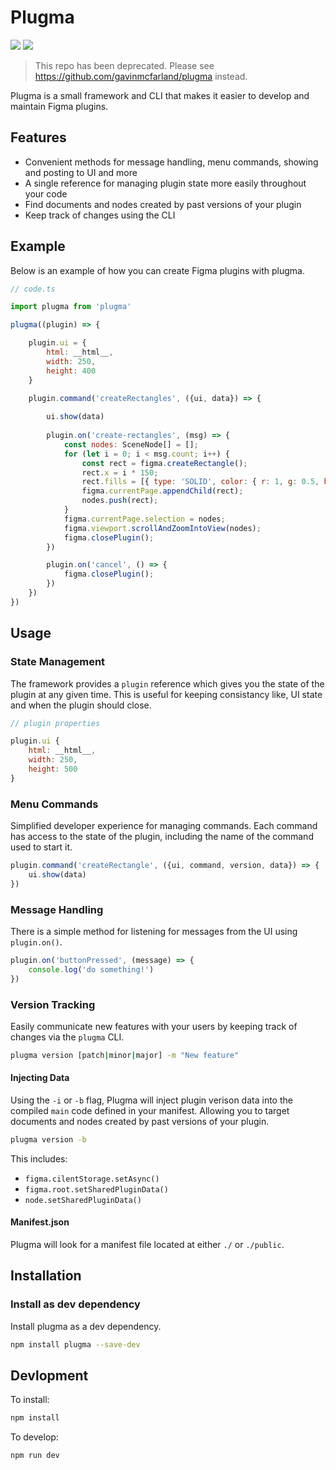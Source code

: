 # Plugma

<p>
    <a href="https://www.npmjs.com/package/plugma"><img src="https://img.shields.io/npm/v/plugma.svg"></a>
    <a href="https://travis-ci.org/limitlessloop/plugma"><img src="https://img.shields.io/travis/limitlessloop/plugma.svg"></a>  
</p>

> This repo has been deprecated. Please see https://github.com/gavinmcfarland/plugma instead.

Plugma is a small framework and CLI that makes it easier to develop and maintain Figma plugins.

## Features

- Convenient methods for message handling, menu commands, showing and posting to UI and more
- A single reference for managing plugin state more easily throughout your code
- Find documents and nodes created by past versions of your plugin
- Keep track of changes using the CLI 

## Example

Below is an example of how you can create Figma plugins with plugma.

```js
// code.ts

import plugma from 'plugma'

plugma((plugin) => {

    plugin.ui = {
        html: __html__,
        width: 250,
        height: 400
    }

    plugin.command('createRectangles', ({ui, data}) => {
        
        ui.show(data)
        
        plugin.on('create-rectangles', (msg) => {
            const nodes: SceneNode[] = [];
            for (let i = 0; i < msg.count; i++) {
                const rect = figma.createRectangle();
                rect.x = i * 150;
                rect.fills = [{ type: 'SOLID', color: { r: 1, g: 0.5, b: 0 } }];
                figma.currentPage.appendChild(rect);
                nodes.push(rect);
            }
            figma.currentPage.selection = nodes;
            figma.viewport.scrollAndZoomIntoView(nodes);
            figma.closePlugin();
        })

        plugin.on('cancel', () => {
            figma.closePlugin();
        })
    })
})
```

## Usage

### State Management

The framework provides a `plugin` reference which gives you the state of the plugin at any given time. This is useful for keeping consistancy like, UI state and when the plugin should close.
```js
// plugin properties

plugin.ui {
    html: __html__,
    width: 250,
    height: 500
}
```

### Menu Commands

Simplified developer experience for managing commands. Each command has access to the state of the plugin, including the name of the command used to start it.

```js
plugin.command('createRectangle', ({ui, command, version, data}) => {
    ui.show(data)
})
```

### Message Handling

There is a simple method for listening for messages from the UI using `plugin.on()`.

```js
plugin.on('buttonPressed', (message) => {
    console.log('do something!')
})
```

### Version Tracking

Easily communicate new features with your users by keeping track of changes via the `plugma` CLI.

```bash
plugma version [patch|minor|major] -m "New feature"
```

#### Injecting Data

Using the `-i` or `-b` flag, Plugma will inject plugin verison data into the compiled `main` code defined in your manifest. Allowing you to target documents and nodes created by past versions of your plugin.

```bash
plugma version -b
```

This includes:

- `figma.cilentStorage.setAsync()`
- `figma.root.setSharedPluginData()`
- `node.setSharedPluginData()`

#### Manifest.json

Plugma will look for a manifest file located at either `./` or `./public`.

## Installation

### Install as dev dependency

Install plugma as a dev dependency.

```bash
npm install plugma --save-dev
```

<!-- ### Setup manifest.json

To enable auto versioning on publish add the following property to your `manifest.json` file.

```jsonc
{
    // ...
    "build": "/usr/local/bin/node NODE_ENV=manifest plugma version patch"
}
``` -->

<!-- ## Path Preferences

Unfortunately for the time being you'll need to manually specify the locations of your `package.json` and `versions.json` file. This is due to bundling tools not supporting dynamic import paths.

For rollup, you can do the following:

```js
// ...
plugins: [
    nodeResolve(),
    json(),
    replace({
        'process.env.VERSIONS_PATH': JSON.stringify('./package.json'),
        'process.env.PKG_PATH': JSON.stringify('./versions.json')
    })
    // ...
]
``` -->

## Devlopment

To install:

```bash
npm install
```

To develop:

```bash
npm run dev
```

<!-- ## Configure

```js
// plugma.config.js

export default {
    whatsNewUI: true
}
``` -->
